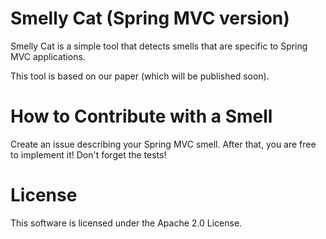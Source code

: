 # Smelly Cat (Spring MVC version)

Smelly Cat is a simple tool that detects smells that are specific 
to Spring MVC applications.

This tool is based on our paper (which will be published soon).

# How to Contribute with a Smell

Create an issue describing your Spring MVC smell. After that, you
are free to implement it! Don't forget the tests!

# License

This software is licensed under the Apache 2.0 License.
